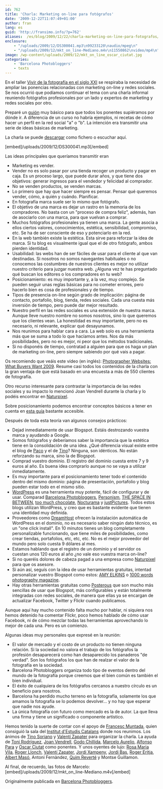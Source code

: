 ```yaml
---
id: 762
title: 'Charla: Marketing on-line para fotógrafos'
date: '2009-12-22T11:07:49+01:00'
author: fran
lang: es
guid: 'http://fransimo.info/?p=762'
aliases:  /es/blog/2009/12/22/charla-marketing-on-line-para-fotografos/
enclosure:
    - "/uploads/2009/12/DS300041.mp3\n99233120\naudio/mpeg\n"
    - "/uploads/2009/12/mkt_on_line-Mediano.m4v\n11550862\nvideo/mp4\n"
image: /wp-content/uploads/2009/12/mkt_on_line_oscar_ciutat.jpg
categories:
    - 'Barcelona Photobloggers'
    - texts
---
```


En el taller <a href="http://barcelonaphotobloggers.org/2009/11/02/vivir-de-la-fotografia-en-el-siglo-xxi-tecnica-estilo-personal-y-estrategias-de-marketing/">Vivir de la fotografía en el siglo XXI</a> se respiraba la necesidad de ampliar las ponencias relacionadas con marketing on-line y redes sociales. Se nos ocurrió que podíamos continuar el tema con una charla informal reuniendo fotógrafos profesionales por un lado y expertos de marketing y redes sociales por otro.

Preparé un <a href="/uploads/2009/12/Script_Marketing_on_line_para_fotografos.pdf">guión</a> muy básico para que todos los ponentes supiéramos por dónde ir. A diferencia de un curso no habría ejemplos, ni recetas de cómo hacer un perfil en la red social "a" o "b". La intención era transmitir una serie de ideas básicas de marketing.

La charla se puede <a href="/uploads/2009/12/DS300041.mp3">descargar</a> como fichero o escuchar aquí.

<!--more-->

[embed]/uploads/2009/12/DS300041.mp3[/embed]

Las ideas principales que queríamos transmitir eran
<ul>
 	<li>Marketing es vender.</li>
 	<li>Vender no es solo pasar por una tienda recoger un producto y pagar en caja. Es un proceso largo, que puede durar años, y que tiene dos objetivos: generar ingresos para el vendedor y felicidad al comprador.</li>
 	<li>No se venden productos, se venden marcas.</li>
 	<li>Lo primero que hay que hacer siempre es pensar. Pensar qué queremos vender, cómo, a quién y cuándo. Planificar.</li>
 	<li>En fotografía marca suele ser lo mismo que fotógrafo.</li>
 	<li>El objetivo de una marca es dejar un rastro en la memoria de los compradores. No basta con un "proceso de compra feliz", además, han de asociarlo con una marca, para que vuelvan a comprar.</li>
 	<li>Muchos fotógrafos profesionales ya tienen una marca. La gente asocia a ellos ciertos valores, conocimientos, estética, sensibilidad, compromiso, etc. Se ha de ser consciente de eso y potenciarlo en la red.</li>
 	<li>En la web también existe la estética. Esta sirve para reforzar la idea de marca. Si tu blog es visualmente igual que el de otro fotógrafo, ambos pierden identidad.</li>
 	<li>Usabilidad: las webs han de ser fáciles de usar para el cliente al que van destinadas. Si nosotros no somos navegantes habituales o no conocemos las costumbres de nuestros clientes es mejor no utilizar nuestro criterio para juzgar nuestra web. ¿Alguna vez te has preguntado qué buscan los editores o los compradores en tu web?</li>
 	<li>Posicionamiento: es muy importante y, a la vez, muy complejo. Se pueden seguir unas reglas básicas para no cometer errores, pero hacerlo bien es cosa de profesionales y de tiempo.</li>
 	<li>Tipos de presencia on-line según grado de implicación: página de contacto, portafolio, blog, tienda, redes sociales. Cada una cuesta más inversión de tiempo, pero puede dar mejor resultado.</li>
 	<li>Nuestro perfil en las redes sociales es una extensión de nuestra marca. Aunque lleve nuestro nombre no somos nosotros, sino lo que queremos que los clientes vean. La honestidad es muy importante, pero no es necesario, ni relevante, explicar qué desayunamos.</li>
 	<li>Nos reunimos para hablar cara a cara. La web solo es una herramienta más que se suma a todo lo que hacíamos antes. Nos da más posibilidades, pero no es mejor, ni peor que los métodos tradicionales.</li>
 	<li>Si no disponéis de tiempo, contratad a alguien para que os haga un plan de marketing on-line, pero siempre sabiendo por qué vais a pagar.</li>
</ul>
Os recomiendo que veáis este vídeo (en inglés): <a href="http://vimeo.com/3824237">Photographer Websites: What Buyers Want 2009</a>. Resume casi todos los contenidos de la charla con la gran ventaja de que está basado en una encuesta a más de 550 clientes de fotografía.

Otro recurso interesante para contrastar la importancia de las redes sociales y su impacto lo mencionó Joan Vendrell durante la charla y lo podéis encontrar en <a href="http://naturpixel.com/2009/12/18/fotografia-y-redes-sociales-resultado-encuesta-2009/">Naturpixel</a>.

Sobre posicionamiento podemos encontrar conceptos básicos a tener en cuenta en <a href="http://www.manualdeposicionamiento.com/guia-de-referencia-seo/">esta guía</a> bastante accesible.

Después de toda esta teoría van algunos consejos prácticos:
<ul>
 	<li>Dejad inmediatamente de usar Blogspot. Estáis destrozando vuestra marca y ayudando a Google.</li>
 	<li>Somos fotógrafos y deberíamos saber la importancia que la estética tiene en la consolidación de una idea. ¿Qué diferencia visual existe entre el blog de <a href="http://pacoelvirafoto.blogspot.com/">Paco</a> y el de <a href="http://tinosoriano.blogspot.com/">Tino</a>? Ninguna, son idénticos. No están reforzando su marca, sino la de Blogspot.</li>
 	<li>Comprad vuestro dominio. El registro del dominio cuesta entre 7 y 9 euros al año. Es buena idea comprarlo aunque no se vaya a utilizar inmediatamente.</li>
 	<li>Es muy importante para el posicionamiento tener todo el contenido dentro del mismo dominio: página de presentación, portafolio y blog pueden estar todo en el mismo sitio.</li>
 	<li><a href="http://wordpress.org/">WordPress</a> es una herramienta muy potente, fácil de configurar y de usar. Comparad <a href="http://barcelonaphotobloggers.org/">Barcelona Photobloggers</a>, <a href="http://www.personism.com/">Personism</a>, <a href="http://the-space-in-between.com/">THE SPACE IN BETWEEN</a>, <a href="http://toomuchchocolate.org/">too much chocolate</a>, <a href="http://www.marceloaurelio.com/nocturama/">Nocturama</a> y <a href="http://justpictures.es/">justPictures</a>. Todos estos blogs utilizan WordPress, y creo que es bastante evidente que tienen una identidad muy definida.</li>
 	<li>Proveedores como <a href="http://www.dreamhost.com/">DreamHost</a> ofrecen la instalación automática de WordPress en el dominio, no es necesario saber ningún dato técnico, es un "one click install". En 10 minutos tienes un blog completamente personalizable funcionando, que tiene miles de posibilidades, como crear tiendas, portafolios, etc, etc, etc. No es el mejor proveedor del mundo pero solo cuesta 9 dólares al mes.</li>
 	<li>Estamos hablando que el registro de un dominio y el servidor os cuestan unos 120 euros al año ¿no vale eso vuestra marca on-line?</li>
 	<li>Si no queréis dolores de cabeza pagad a una empresa como <a href="http://naturpixel.com/servicios-a-empresas/">Naturpixel</a> para que os asesore.</li>
 	<li>Si aún así, seguís con la idea de usar herramientas gratuitas, intentad personalizar vuestro Blogspot como estos: <a href="http://amyelkins.blogspot.com/">AMY ELKINS</a> o <a href="http://1000wordsphotographymagazine.blogspot.com/">1000 words photography magazine</a>.</li>
 	<li>Hay otras herramientas gratuitas como <a href="http://posterous.com/">Posterous</a> que son mucho más sencillas de usar que Blogspot, más configurables y están totalmente integradas con redes sociales, de manera que ellas ya se encargan de actualizar Facebook, Twitter y Flickr cuando publicamos.</li>
</ul>
Aunque aquí hay mucho contenido falta mucho por hablar, ni siquiera nos hemos detenido ha comentar Flickr, poco hemos hablado de cómo usar Facebook, ni de cómo mezclar todas las herramientas aprovechando lo mejor de cada una. Pero es un comienzo.

Algunas ideas muy personales que expresé en la reunión:
<ul>
 	<li>El valor de mercado y el costo de un producto no tienen ninguna relación. Si la sociedad no valora el trabajo de los fotógrafos la profesión desaparecerá como han desaparecido los panaderos "de verdad". Son los fotógrafos los que han de realzar el valor de la fotografía en la sociedad.</li>
 	<li>Barcelona Photobloggers organiza todo tipo de eventos dentro del mundo de la fotografía porque creemos que el bien común es también el bien individual.</li>
 	<li>El éxito de cualquiera de los fotógrafos cercanos a nuestro círculo es un beneficio para nosotros.</li>
 	<li>Barcelona ha perdido mucho terreno en la fotografía, solamente los que amamos la fotografía se lo podemos devolver... y no hay que esperar que nadie nos ayude.</li>
 	<li>La única fotografía con futuro como mercado es la de autor. La que lleva una firma y tiene un significado o componente artístico.</li>
</ul>
Hemos tenido la suerte de contar con el apoyo de <a href="http://www.sincronia.cat/">Francesc Muntada</a>, quien consiguió la sala del <a href="http://www.iec.cat/">Institut d'Estudis Catalans</a> donde nos reunimos. Los ánimos de <a href="http://tinosoriano.com/">Tino Soriano</a> y <a href="http://www.shan.cat/">Valentí Zapater</a> para organizar la charla. La ayuda de <a href="http://www.tobiasfeijoo.es/">Toni Rodríguez</a>, <a href="http://naturpixel.com/">Joan Vendrell</a>, <a href="http://godochillida.aminus3.com/">Godo Chillida</a>, <a href="http://www.marceloaurelio.com/nocturama/">Marcelo Aurelio</a>, <a href="http://alfonsopara.info/">Alfonso Para</a> y <a href="http://nitifixis.com/">Oscar Ciutat</a> como ponentes. Y unos oyentes de lujo: <a href="http://enfocant.blogspot.com/">Rosa Maria Vila</a>, <a href="http://www.rogerllonch.com/">Roger Llonch</a>, <a href="http://www.shan.cat/">Valentí Zapater</a>, <a href="http://xampeny.blogspot.com/">Jordi Xampeny</a>, <a href="http://www.jordibas.net/ca/homepage">Jordi Bas</a>, <a href="http://www.eritja.com/">Roger Eritja</a>, <a href="http://www.foreste.com/maso/indice.htm">Albert Masó</a>, Antoni Fernàndez, <a href="http://www.fotonatura.org/miembros/fichas/7934/">Quim Reverté</a> y Montse Guillamon.

Al final, de recuerdo, las fotos de Marcelo:
[embed]/uploads/2009/12/mkt_on_line-Mediano.m4v[/embed]

Originalmente publicada en <a href="http://barcelonaphotobloggers.org/?p=2598">Barcelona Photobloggers</a>.